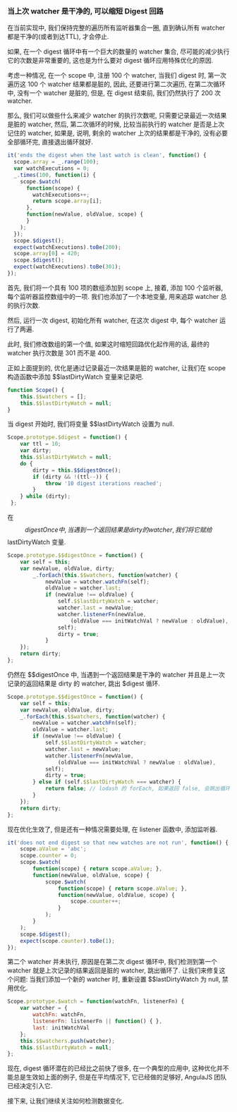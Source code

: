 ### 当上次 watcher 是干净的, 可以缩短 Digest 回路

在当前实现中, 我们保持完整的遍历所有监听器集合一圈, 直到确认所有 watcher 都是干净的(或者到达TTL), 才会停止.

如果, 在一个 digest 循环中有一个巨大的数量的 watcher 集合, 尽可能的减少执行它的次数是非常重要的, 这也是为什么要对 digest 循环应用特殊优化的原因.

考虑一种情况, 在一个 scope 中, 注册 100 个 watcher, 当我们 digest 时, 第一次遍历这 100 个 watcher 结果都是脏的, 因此, 还要进行第二次遍历, 在第二次循环中, 没有一个 watcher 是脏的, 但是, 在 digest 结束前, 我们仍然执行了 200 次 watcher.

那么, 我们可以做些什么来减少 watcher 的执行次数呢, 只需要记录最近一次结果是脏的 watcher, 然后, 第二次循环的时候, 比较当前执行的 watcher 是否是上次记住的 watcher, 如果是, 说明, 剩余的 watcher 上次的结果都是干净的, 没有必要全部循环完, 直接退出循环就好.

```js
it('ends the digest when the last watch is clean', function() {
  scope.array = _.range(100);
  var watchExecutions = 0;
  _.times(100, function(i) {
    scope.$watch(
      function(scope) {
        watchExecutions++;
        return scope.array[i];
      },
      function(newValue, oldValue, scope) {
      }
    );
  });
  scope.$digest();
  expect(watchExecutions).toBe(200);
  scope.array[0] = 420;
  scope.$digest();
  expect(watchExecutions).toBe(301);
});
```

首先, 我们将一个具有 100 项的数组添加到 scope 上, 接着, 添加 100 个监听器, 每个监听器监控数组中的一项. 我们也添加了一个本地变量, 用来追踪 watcher 总的执行次数.

然后, 运行一次 digest, 初始化所有 watcher, 在这次 digest 中, 每个 watcher 运行了两遍.

此时, 我们修改数组的第一个值, 如果这时缩短回路优化起作用的话, 最终的 watcher 执行次数是 301 而不是 400.

正如上面提到的, 优化是通过记录最近一次结果是脏的 watcher, 让我们在 scope 构造函数中添加 $$lastDirtyWatch 变量来记录吧.

```js
function Scope() {
    this.$$watchers = [];
    this.$$lastDirtyWatch = null;
}
```

当 digest 开始时, 我们将变量 $$lastDirtyWatch 设置为 null.

```js
Scope.prototype.$digest = function() {
    var ttl = 10;
    var dirty;
    this.$$lastDirtyWatch = null;
    do {
        dirty = this.$$digestOnce();
        if (dirty && !(ttl--)) {
            throw '10 digest iterations reached';
        }
    } while (dirty);
 };
```

在 $$digestOnce 中, 当遇到一个返回结果是 dirty 的 watcher, 我们将它赋给 $$lastDirtyWatch 变量.

```js
Scope.prototype.$$digestOnce = function() {
    var self = this;
    var newValue, oldValue, dirty;
        _.forEach(this.$$watchers, function(watcher) {
            newValue = watcher.watchFn(self);
            oldValue = watcher.last;
            if (newValue !== oldValue) {
                self.$$lastDirtyWatch = watcher;
                watcher.last = newValue;
                watcher.listenerFn(newValue,
                    (oldValue === initWatchVal ? newValue : oldValue),
                self);
                dirty = true;
            }
    });
    return dirty;
};
```

仍然在 $$digestOnce 中, 当遇到一个返回结果是干净的 watcher 并且是上一次记录的返回结果是 dirty 的 watcher, 跳出 $digest 循环.

```js
Scope.prototype.$$digestOnce = function() {
    var self = this;
    var newValue, oldValue, dirty;
    _.forEach(this.$$watchers, function(watcher) {
        newValue = watcher.watchFn(self);
        oldValue = watcher.last;
        if (newValue !== oldValue) {
            self.$$lastDirtyWatch = watcher;
            watcher.last = newValue;
            watcher.listenerFn(newValue,
                (oldValue === initWatchVal ? newValue : oldValue),
            self);
            dirty = true;
        } else if (self.$$lastDirtyWatch === watcher) {
            return false; // lodash 的 forEach, 如果返回 false, 会跳出循环.
        }
    });
    return dirty;
};
```

现在优化生效了, 但是还有一种情况需要处理, 在 listener 函数中, 添加监听器.

```js
it('does not end digest so that new watches are not run', function() {
    scope.aValue = 'abc';
    scope.counter = 0;
    scope.$watch(
        function(scope) { return scope.aValue; },
        function(newValue, oldValue, scope) {
            scope.$watch(
                function(scope) { return scope.aValue; },
                function(newValue, oldValue, scope) {
                    scope.counter++;
                }
            );
        }
    );
    scope.$digest();
    expect(scope.counter).toBe(1);
});
```
第二个 watcher 并未执行, 原因是在第二次 digest 循环中, 我们检测到第一个 watcher 就是上次记录的结果返回是脏的 watcher, 跳出循环了. 让我们来修复这个问题:
当我们添加一个新的 watcher 时, 重新设置 $$lastDirtyWatch 为 null, 禁用优化.

```js
Scope.prototype.$watch = function(watchFn, listenerFn) {
    var watcher = {
        watchFn: watchFn,
        listenerFn: listenerFn || function() { },
        last: initWatchVal
    };
    this.$$watchers.push(watcher);
    this.$$lastDirtyWatch = null;
};
```

现在, digest 循环潜在的已经比之前快了很多, 在一个典型的应用中, 这种优化并不能总是生效如上面的例子, 但是在平均情况下, 它已经做的足够好, AngulaJS 团队已经决定引入它.

接下来, 让我们继续关注如何检测数据变化.